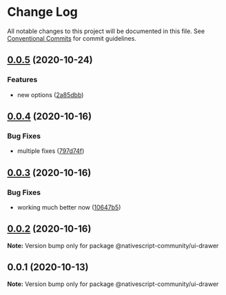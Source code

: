 # Change Log

All notable changes to this project will be documented in this file.
See [Conventional Commits](https://conventionalcommits.org) for commit guidelines.

## [0.0.5](https://github.com/nativescript-community/ui-drawer/compare/v0.0.4...v0.0.5) (2020-10-24)


### Features

* new options ([2a85dbb](https://github.com/nativescript-community/ui-drawer/commit/2a85dbb9e0fa7c6dfb75761c80be7bb8f3ddd23a))





## [0.0.4](https://github.com/nativescript-community/ui-drawer/compare/v0.0.3...v0.0.4) (2020-10-16)


### Bug Fixes

* multiple fixes ([797d74f](https://github.com/nativescript-community/ui-drawer/commit/797d74f4f95cabdb2e15f9abe4dd85d4993b2711))





## [0.0.3](https://github.com/nativescript-community/ui-drawer/compare/v0.0.2...v0.0.3) (2020-10-16)


### Bug Fixes

* working much better now ([10647b5](https://github.com/nativescript-community/ui-drawer/commit/10647b5b46caae7ab4eb8e0e2c9b596307258ca2))





## [0.0.2](https://github.com/nativescript-community/ui-drawer/compare/v0.0.1...v0.0.2) (2020-10-16)

**Note:** Version bump only for package @nativescript-community/ui-drawer





## 0.0.1 (2020-10-13)

**Note:** Version bump only for package @nativescript-community/ui-drawer
